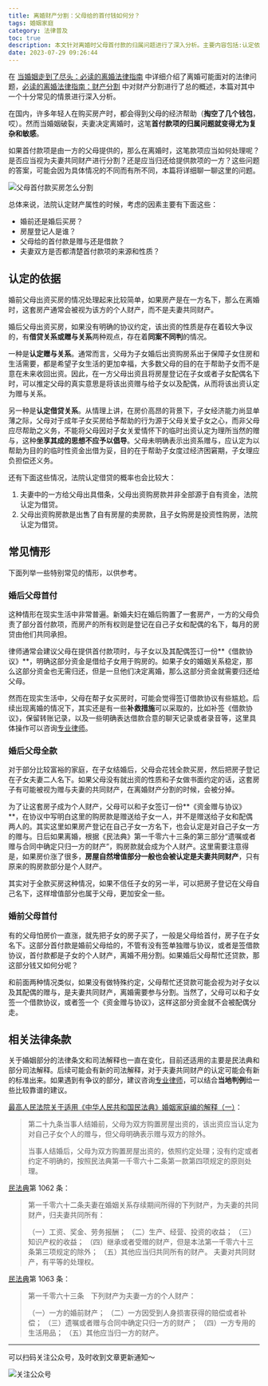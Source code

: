 ```yaml
---
title: 离婚财产分割：父母给的首付钱如何分？
tags: 婚姻家庭
category: 法律普及
toc: true
description: 本文针对离婚时父母首付款的归属问题进行了深入分析。主要内容包括:认定依据是婚前婚后买房及父母出资性质;常见情形有婚后父母首付、婚后父母全款及婚前父母首付;法院可能认定借贷或赠与关系;建议签订相关协议明确出资性质。
date: 2023-07-29 09:26:44
---
```


在 [当婚姻走到了尽头：必读的离婚法律指南](https://selfboot.cn/2023/07/21/divorce_legal_knowlage/) 中详细介绍了离婚可能面对的法律问题，[必读的离婚法律指南：财产分割](https://selfboot.cn/2023/07/23/divorce_legal_money/) 中对财产分割进行了总的概述，本篇对其中一个十分常见的情景进行深入分析。

在国内，许多年轻人在购买房产时，都会得到父母的经济帮助（**掏空了几个钱包**，哎）。然而当婚姻破裂，夫妻决定离婚时，这笔**首付款项的归属问题就变得尤为复杂和敏感**。

如果首付款项是由一方的父母提供的，那么在离婚时，这笔款项应当如何处理呢？是否应当视为夫妻共同财产进行分割？还是应当归还给提供款项的一方？这些问题的答案，可能会因为具体情况的不同而有所不同，本篇将详细聊一聊这里的问题。

![父母首付款买房怎么分割](https://slefboot-1251736664.file.myqcloud.com/20230730_divorce_legal_money_parent.png)

<!--more-->

总体来说，法院认定财产属性的时候，考虑的因素主要有下面这些：

- 婚前还是婚后买房？
- 房屋登记人是谁？
- 父母给的首付款是赠与还是借款？
- 夫妻双方是否都清楚首付款项的来源和性质？

## 认定的依据

婚前父母出资买房的情况处理起来比较简单，如果房产是在一方名下，那么在离婚时，这套房产通常会被视为该方的个人财产，而不是夫妻共同财产。

婚后父母出资买房，如果没有明确的协议约定，该出资的性质是存在着较大争议的，有**借贷关系或赠与关系**两种观点，存在着**同案不同判**的情况。

一种是**认定赠与关系**。通常而言，父母为子女婚后出资购房系出于保障子女住房和生活需要，都是希望子女生活的更加幸福，大多数父母的目的在于帮助子女而不是意在未来收回出资。因此，在一方父母出资且将房屋登记在子女或者子女配偶名下时，可以推定父母的真实意思是将该出资赠与给子女以及配偶，从而将该出资认定为赠与关系。

另一种是**认定借贷关系**。从情理上讲，在房价高昂的背景下，子女经济能力尚显单薄之际，父母对于成年子女买房给予帮助的行为源于父母关爱子女之心，而非父母应尽帮助之义务，不能将父母因对子女关爱情怀下的临时出资认定为理所当然的赠与，这种**坐享其成的思想不应予以倡导**。父母未明确表示出资系赠与，应认定为以帮助为目的的临时性资金出借为妥，目的在于帮助子女度过经济困窘期，子女理应负担偿还义务。

还有下面这些情况，法院认定借贷的概率也会比较大：

1. 夫妻中的一方给父母出具借条，父母出资购房款并非全部源于自有资金，法院认定为借贷。
2. 父母出资购房款是出售了自有房屋的卖房款，且子女购房是投资性购房，法院认定为借贷。

## 常见情形

下面列举一些特别常见的情形，以供参考。

### 婚后父母首付

这种情形在现实生活中非常普遍。新婚夫妇在婚后购置了一套房产，一方的父母负责了部分首付款项，而房产的所有权则是登记在自己子女和配偶的名下，每月的房贷由他们共同承担。

律师通常会建议父母在提供首付款项时，与子女以及其配偶签订一份**《借款协议》**，明确这部分资金是借给子女用于购房的。如果子女的婚姻关系稳定，那么这部分资金也无需归还，但是一旦他们决定离婚，那么这部分资金就需要归还给父母。

然而在现实生活中，父母在帮子女买房时，可能会觉得签订借款协议有些尴尬。后续出现离婚的情况下，其实还是有一些**补救措施**可以采取的，比如补签《借款协议》，保留转账记录，以及一些明确表达借款合意的聊天记录或者录音等，这里具体操作可以咨询[专业律师](https://selfboot.cn/links)。

### 婚后父母全款

对于部分比较富裕的家庭，在子女结婚后，父母会花钱全款买房，然后把房子登记在子女夫妻二人名下。如果父母没有就出资的性质和子女做书面约定的话，这套房子有可能被视为赠与夫妻的共同财产，在离婚财产分割的时候，会被分掉。

为了让这套房子成为个人财产，父母可以和子女签订一份**《资金赠与协议》**，在协议中写明白这里的购房款是赠送给子女一人，并不是赠送给子女和配偶两人的。其实这里如果房产登记在自己子女一方名下，也会认定是对自己子女一方的赠与。日后如果离婚，根据《民法典》第一千零六十三条的第三部分“遗嘱或者赠与合同中确定只归一方的财产”，购房款就会成为个人财产。这里需要注意得是，如果房价涨了很多，**房屋自然增值部分一般也会被认定是夫妻共同财产**，只有原来的购房款部分是个人财产。

其实对于全款买房这种情况，如果不信任子女的另一半，可以把房子登记在父母自己名下，这样增值部分也属于父母，更加安全一些。

### 婚前父母首付

有的父母怕房价一直涨，就先把子女的房子买了，一般是父母给首付，房子在子女名下。这部分首付款是婚前父母给的，不管有没有签单独赠与协议，或者是签借款协议，首付款都是子女的个人财产，离婚不用分割。如果婚后父母帮忙还贷款，那这部分钱又如何分呢？

和前面两种情况类似，如果没有做特殊约定，父母帮忙还贷款可能会视为对子女以及其配偶的赠与，是夫妻共同财产，离婚需要参与分割。当然了，父母可以和子女签一个借款协议，或者签一个《资金赠与协议》，这样这部分资金就不会被配偶分走。

## 相关法律条款

关于婚姻部分的法律条文和司法解释也一直在变化，目前还适用的主要是民法典和部分司法解释。后续可能会有新的司法解释，对于夫妻共同财产的认定可能会有新的标准出来。如果遇到有争议的部分，建议咨询[专业律师](https://selfboot.cn/links)，可以结合**当地判例**给一些比较靠谱的建议。

[最高人民法院关于适用《中华人民共和国民法典》婚姻家庭编的解释（一）](https://www.court.gov.cn/fabu-xiangqing-282071.html)：

> 第二十九条当事人结婚前，父母为双方购置房屋出资的，该出资应当认定为对自己子女个人的赠与，但父母明确表示赠与双方的除外。
>   
> 当事人结婚后，父母为双方购置房屋出资的，依照约定处理；没有约定或者约定不明确的，按照民法典第一千零六十二条第一款第四项规定的原则处理。

[民法典](http://www.npc.gov.cn/npc/c30834/202006/75ba6483b8344591abd07917e1d25cc8.shtml)第 1062 条：

> 第一千零六十二条夫妻在婚姻关系存续期间所得的下列财产，为夫妻的共同财产，归夫妻共同所有：
> 
>（一）工资、奖金、劳务报酬；
>（二）生产、经营、投资的收益；
>（三）知识产权的收益；
>（四）继承或者受赠的财产，但是本法第一千零六十三条第三项规定的除外；
>（五）其他应当归共同所有的财产。
> 夫妻对共同财产，有平等的处理权。

[民法典](http://www.npc.gov.cn/npc/c30834/202006/75ba6483b8344591abd07917e1d25cc8.shtml)第 1063 条：

> 第一千零六十三条  下列财产为夫妻一方的个人财产：
>
>（一）一方的婚前财产；
>（二）一方因受到人身损害获得的赔偿或者补偿；
>（三）遗嘱或者赠与合同中确定只归一方的财产；
>（四）一方专用的生活用品；
>（五）其他应当归一方的财产。


--- 
可以扫码关注公众号，及时收到文章更新通知～

![关注公众号](https://slefboot-1251736664.file.myqcloud.com/20230721_wx_qrcode.png)